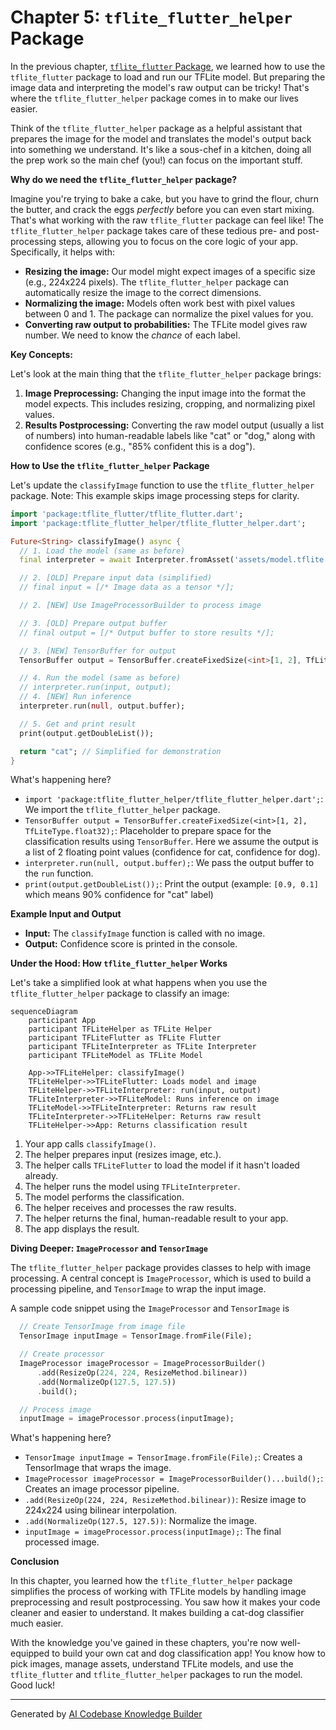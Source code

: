 # Chapter 5: `tflite_flutter_helper` Package

In the previous chapter, [`tflite_flutter` Package](04__tflite_flutter__package_.md), we learned how to use the `tflite_flutter` package to load and run our TFLite model. But preparing the image data and interpreting the model's raw output can be tricky!  That's where the `tflite_flutter_helper` package comes in to make our lives easier.

Think of the `tflite_flutter_helper` package as a helpful assistant that prepares the image for the model and translates the model's output back into something we understand. It's like a sous-chef in a kitchen, doing all the prep work so the main chef (you!) can focus on the important stuff.

**Why do we need the `tflite_flutter_helper` package?**

Imagine you're trying to bake a cake, but you have to grind the flour, churn the butter, and crack the eggs *perfectly* before you can even start mixing. That's what working with the raw `tflite_flutter` package can feel like! The `tflite_flutter_helper` package takes care of these tedious pre- and post-processing steps, allowing you to focus on the core logic of your app. Specifically, it helps with:

*   **Resizing the image:** Our model might expect images of a specific size (e.g., 224x224 pixels). The `tflite_flutter_helper` package can automatically resize the image to the correct dimensions.
*   **Normalizing the image:** Models often work best with pixel values between 0 and 1. The package can normalize the pixel values for you.
*   **Converting raw output to probabilities:** The TFLite model gives raw number. We need to know the *chance* of each label.

**Key Concepts:**

Let's look at the main thing that the `tflite_flutter_helper` package brings:

1.  **Image Preprocessing:** Changing the input image into the format the model expects. This includes resizing, cropping, and normalizing pixel values.
2.  **Results Postprocessing:** Converting the raw model output (usually a list of numbers) into human-readable labels like "cat" or "dog," along with confidence scores (e.g., "85% confident this is a dog").

**How to Use the `tflite_flutter_helper` Package**

Let's update the `classifyImage` function to use the `tflite_flutter_helper` package. Note: This example skips image processing steps for clarity.

```dart
import 'package:tflite_flutter/tflite_flutter.dart';
import 'package:tflite_flutter_helper/tflite_flutter_helper.dart';

Future<String> classifyImage() async {
  // 1. Load the model (same as before)
  final interpreter = await Interpreter.fromAsset('assets/model.tflite');

  // 2. [OLD] Prepare input data (simplified)
  // final input = [/* Image data as a tensor */];

  // 2. [NEW] Use ImageProcessorBuilder to process image

  // 3. [OLD] Prepare output buffer
  // final output = [/* Output buffer to store results */];

  // 3. [NEW] TensorBuffer for output
  TensorBuffer output = TensorBuffer.createFixedSize(<int>[1, 2], TfLiteType.float32);

  // 4. Run the model (same as before)
  // interpreter.run(input, output);
  // 4. [NEW] Run inference
  interpreter.run(null, output.buffer);

  // 5. Get and print result
  print(output.getDoubleList());

  return "cat"; // Simplified for demonstration
}

```

What's happening here?

*   `import 'package:tflite_flutter_helper/tflite_flutter_helper.dart';`: We import the `tflite_flutter_helper` package.
*   `TensorBuffer output = TensorBuffer.createFixedSize(<int>[1, 2], TfLiteType.float32);`: Placeholder to prepare space for the classification results using `TensorBuffer`. Here we assume the output is a list of 2 floating point values (confidence for cat, confidence for dog).
*   `interpreter.run(null, output.buffer);`: We pass the output buffer to the `run` function.
*   `print(output.getDoubleList());`: Print the output (example: `[0.9, 0.1]` which means 90% confidence for "cat" label)

**Example Input and Output**

*   **Input:** The `classifyImage` function is called with no image.
*   **Output:** Confidence score is printed in the console.

**Under the Hood: How `tflite_flutter_helper` Works**

Let's take a simplified look at what happens when you use the `tflite_flutter_helper` package to classify an image:

```mermaid
sequenceDiagram
    participant App
    participant TFLiteHelper as TFLite Helper
    participant TFLiteFlutter as TFLite Flutter
    participant TFLiteInterpreter as TFLite Interpreter
    participant TFLiteModel as TFLite Model

    App->>TFLiteHelper: classifyImage()
    TFLiteHelper->>TFLiteFlutter: Loads model and image
    TFLiteHelper->>TFLiteInterpreter: run(input, output)
    TFLiteInterpreter->>TFLiteModel: Runs inference on image
    TFLiteModel->>TFLiteInterpreter: Returns raw result
    TFLiteInterpreter->>TFLiteHelper: Returns raw result
    TFLiteHelper->>App: Returns classification result
```

1.  Your app calls `classifyImage()`.
2.  The helper prepares input (resizes image, etc.).
3.  The helper calls `TFLiteFlutter` to load the model if it hasn't loaded already.
4.  The helper runs the model using `TFLiteInterpreter`.
5.  The model performs the classification.
6.  The helper receives and processes the raw results.
7.  The helper returns the final, human-readable result to your app.
8.  The app displays the result.

**Diving Deeper: `ImageProcessor` and `TensorImage`**

The `tflite_flutter_helper` package provides classes to help with image processing. A central concept is `ImageProcessor`, which is used to build a processing pipeline, and `TensorImage` to wrap the input image.

A sample code snippet using the `ImageProcessor` and `TensorImage` is

```dart
  // Create TensorImage from image file
  TensorImage inputImage = TensorImage.fromFile(File);

  // Create processor
  ImageProcessor imageProcessor = ImageProcessorBuilder()
      .add(ResizeOp(224, 224, ResizeMethod.bilinear))
      .add(NormalizeOp(127.5, 127.5))
      .build();

  // Process image
  inputImage = imageProcessor.process(inputImage);
```

What's happening here?

*   `TensorImage inputImage = TensorImage.fromFile(File);`: Creates a TensorImage that wraps the image.
*   `ImageProcessor imageProcessor = ImageProcessorBuilder()...build();`: Creates an image processor pipeline.
*   `.add(ResizeOp(224, 224, ResizeMethod.bilinear))`: Resize image to 224x224 using bilinear interpolation.
*   `.add(NormalizeOp(127.5, 127.5))`: Normalize the image.
*   `inputImage = imageProcessor.process(inputImage);`: The final processed image.

**Conclusion**

In this chapter, you learned how the `tflite_flutter_helper` package simplifies the process of working with TFLite models by handling image preprocessing and result postprocessing. You saw how it makes your code cleaner and easier to understand. It makes building a cat-dog classifier much easier.

With the knowledge you've gained in these chapters, you're now well-equipped to build your own cat and dog classification app! You know how to pick images, manage assets, understand TFLite models, and use the `tflite_flutter` and `tflite_flutter_helper` packages to run the model. Good luck!


---

Generated by [AI Codebase Knowledge Builder](https://github.com/The-Pocket/Tutorial-Codebase-Knowledge)